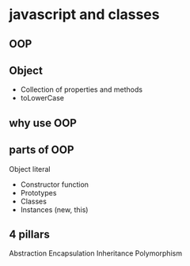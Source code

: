 # javascript and classes

## OOP

## Object
- Collection of properties and methods
- toLowerCase

## why use OOP

## parts of OOP
Object literal

- Constructor function 
- Prototypes
- Classes
- Instances (new, this)


## 4 pillars
Abstraction
Encapsulation
Inheritance
Polymorphism
